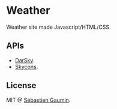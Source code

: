 # Weather
Weather site made Javascript/HTML/CSS.

## APIs
- [DarSky](https://darksky.net/dev).
- [Skycons](https://darkskyapp.github.io/skycons/).

## License
MIT @ [Sébastien Gaumin](https://github.com/sgaumin).
